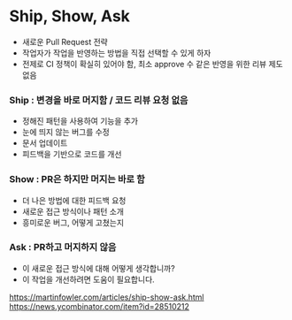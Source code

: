 # Ship, Show, Ask
- 새로운 Pull Request 전략
- 작업자가 작업을 반영하는 방법을 직접 선택할 수 있게 하자
- 전제로 CI 정책이 확실히 있어야 함, 최소 approve 수 같은 반영을 위한 리뷰 제도 없음

### Ship : 변경을 바로 머지함 / 코드 리뷰 요청 없음
- 정해진 패턴을 사용하여 기능을 추가
- 눈에 띄지 않는 버그를 수정
- 문서 업데이트
- 피드백을 기반으로 코드를 개선

### Show : PR은 하지만 머지는 바로 함
- 더 나은 방법에 대한 피드백 요청
- 새로운 접근 방식이나 패턴 소개
- 흥미로운 버그, 어떻게 고쳤는지

### Ask : PR하고 머지하지 않음
- 이 새로운 접근 방식에 대해 어떻게 생각합니까?
- 이 작업을 개선하려면 도움이 필요합니다.

https://martinfowler.com/articles/ship-show-ask.html
https://news.ycombinator.com/item?id=28510212
